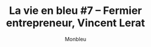 ---
layout: post
title: "La vie en bleu #7 – Fermier entrepreneur, Vincent Lerat"
link: "https://www.monbleu.fr/la-vie-en-bleu-7-fermier-entrepreneur-vincent-lerat"
author: "Monbleu"
published_date: "28/05/2022"
description: "Vendredi 6 Mai, lever 4h du mat’, arrivée à 6h30 à la Ferme du Basilou pour rencontrer Vincent Lerat. A mon arrivée, sms de Vincent «  Bonjour Damien, je vais devoir vous faire découvrir un peu sans moi… nuit compliquée »… À ce moment là j’ai eu envie de l’injurier, je m’suis pas levé pour ça ! Finalement, Marion nous accueille avec un grand sourire et quelques minutes plus tard Vincent était sorti de sa mauvaise nuit. C’est parti pour une matinée ensemble à échanger sur la vie de fermier – entrepreneur, belle découverte."
language: "fr"
categories: 
   - Liens
tags: "fromage"
og-tags: "fromage"
permalink: /:categories/:year/:month/:day/:title/
---
